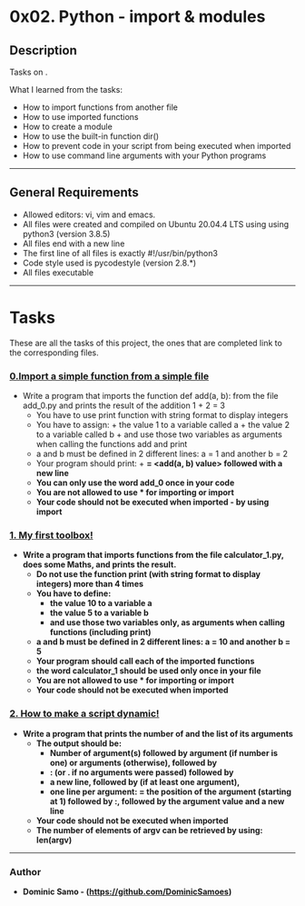 # 0x02. Python - import & modules

## Description

Tasks on .

What I learned from the tasks:

* How to import functions from another file
* How to use imported functions
* How to create a module
* How to use the built-in function dir()
* How to prevent code in your script from being executed when imported
* How to use command line arguments with your Python programs

---

## General Requirements
* Allowed editors: vi, vim and emacs.
* All files were created and compiled on Ubuntu 20.04.4 LTS using using python3 (version 3.8.5)
* All files end with a new line
* The first line of all files is exactly #!/usr/bin/python3
* Code style used is pycodestyle (version 2.8.*)
* All files executable

---

# Tasks

These are all the tasks of this project, the ones that are completed link to the corresponding files.

### [0.Import a simple function from a simple file](./0-add.py)
* Write a program that imports the function def add(a, b): from the file add_0.py and prints the result of the addition 1 + 2 = 3
	- You have to use print function with string format to display integers
	- You have to assign:
			+ the value 1 to a variable called a
			+ the value 2 to a variable called b
			+ and use those two variables as arguments when calling the functions add and print
	- a and b must be defined in 2 different lines: a = 1 and another b = 2
	- Your program should print: <a value> + <b value> = <add(a, b) value> followed with a new line
	- You can only use the word add_0 once in your code
	- You are not allowed to use * for importing or __import__
	- Your code should not be executed when imported - by using __import__

### [1. My first toolbox!](./1-calculation.py)
* Write a program that imports functions from the file calculator_1.py, does some Maths, and prints the result.
	- Do not use the function print (with string format to display integers) more than 4 times
	- You have to define:
		+ the value 10 to a variable a
		+ the value 5 to a variable b
		+ and use those two variables only, as arguments when calling functions (including print)
	- a and b must be defined in 2 different lines: a = 10 and another b = 5
	- Your program should call each of the imported functions
	- the word calculator_1 should be used only once in your file
	- You are not allowed to use * for importing or __import__
	- Your code should not be executed when imported

### [2. How to make a script dynamic!](./2-args.py)
* Write a program that prints the number of and the list of its arguments
	- The output should be:
		+ Number of argument(s) followed by argument (if number is one) or arguments (otherwise), followed by
		+ : (or . if no arguments were passed) followed by
		+ a new line, followed by (if at least one argument),
		+ one line per argument:
			= the position of the argument (starting at 1) followed by :, followed by the argument value and a new line
	- Your code should not be executed when imported
	- The number of elements of argv can be retrieved by using: len(argv)

---

### Author
* **Dominic Samo** - (https://github.com/DominicSamoes)
